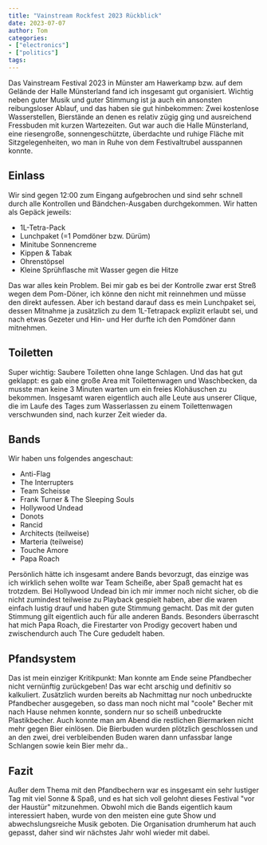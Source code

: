 ```yaml
---
title: "Vainstream Rockfest 2023 Rückblick"
date: 2023-07-07
author: Tom
categories:
- ["electronics"]
- ["politics"]
tags:
---
```


Das Vainstream Festival 2023 in Münster am Hawerkamp bzw. auf dem Gelände der Halle Münsterland fand ich insgesamt gut organisiert. Wichtig neben guter Musik und guter Stimmung ist ja auch ein ansonsten reibungsloser Ablauf, und das haben sie gut hinbekommen: Zwei kostenlose Wasserstellen, Bierstände an denen es relativ zügig ging und ausreichend Fressbuden mit kurzen Wartezeiten. Gut war auch die Halle Münsterland, eine riesengroße, sonnengeschützte, überdachte und ruhige Fläche mit Sitzgelegenheiten, wo man in Ruhe von dem Festivaltrubel ausspannen konnte.

## Einlass
Wir sind gegen 12:00 zum Eingang aufgebrochen und sind sehr schnell durch alle Kontrollen und Bändchen-Ausgaben durchgekommen. Wir hatten als Gepäck jeweils:
* 1L-Tetra-Pack
* Lunchpaket (=1 Pomdöner bzw. Dürüm)
* Minitube Sonnencreme
* Kippen & Tabak
* Ohrenstöpsel
* Kleine Sprühflasche mit Wasser gegen die Hitze

Das war alles kein Problem. Bei mir gab es bei der Kontrolle zwar erst Streß wegen dem Pom-Döner, ich könne den nicht mit reinnehmen und müsse den direkt aufessen. Aber ich bestand darauf dass es mein Lunchpaket sei, dessen Mitnahme ja zusätzlich zu dem 1L-Tetrapack explizit erlaubt sei, und nach etwas Gezeter und Hin- und Her durfte ich den Pomdöner dann mitnehmen.

## Toiletten
Super wichtig: Saubere Toiletten ohne lange Schlagen. Und das hat gut geklappt: es gab eine große Area mit Toilettenwagen und Waschbecken, da musste man keine 3 Minuten warten um ein freies Klohäuschen zu bekommen. Insgesamt waren eigentlich auch alle Leute aus unserer Clique, die im Laufe des Tages zum Wasserlassen zu einem Toilettenwagen verschwunden sind, nach kurzer Zeit wieder da.

## Bands
Wir haben uns folgendes angeschaut:
* Anti-Flag
* The Interrupters
* Team Scheisse
* Frank Turner & The Sleeping Souls
* Hollywood Undead
* Donots
* Rancid
* Architects (teilweise)
* Marteria (teilweise)
* Touche Amore
* Papa Roach

Persönlich hätte ich insgesamt andere Bands bevorzugt, das einzige was ich wirklich sehen wollte war Team Scheiße, aber Spaß gemacht hat es trotzdem. Bei Hollywood Undead bin ich mir immer noch nicht sicher, ob die nicht zumindest teilweise zu Playback gespielt haben, aber die waren einfach lustig drauf und haben gute Stimmung gemacht. Das mit der guten Stimmung gilt eigentlich auch für alle anderen Bands. Besonders überrascht hat mich Papa Roach, die Firestarter von Prodigy gecovert haben und zwischendurch auch The Cure gedudelt haben.

## Pfandsystem
Das ist mein einziger Kritikpunkt: Man konnte am Ende seine Pfandbecher nicht vernünftig zurückgeben! Das war echt arschig und definitiv so kalkuliert. Zusätzlich wurden bereits ab Nachmittag nur noch unbedruckte Pfandbecher ausgegeben, so dass man noch nicht mal "coole" Becher mit nach Hause nehmen konnte, sondern nur so scheiß unbedruckte Plastikbecher. Auch konnte man am Abend die restlichen Biermarken nicht mehr gegen Bier einlösen. Die Bierbuden wurden plötzlich geschlossen und an den zwei, drei verbleibenden Buden waren dann unfassbar lange Schlangen sowie kein Bier mehr da..

## Fazit
Außer dem Thema mit den Pfandbechern war es insgesamt ein sehr lustiger Tag mit viel Sonne & Spaß, und es hat sich voll gelohnt dieses Festival "vor der Haustür" mitzunehmen. Obwohl mich die Bands eigentlich kaum interessiert haben, wurde von den meisten eine gute Show und abwechslungsreiche Musik geboten. Die Organisation drumherum hat auch gepasst, daher sind wir nächstes Jahr wohl wieder mit dabei.